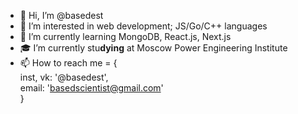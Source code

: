 - 👋 Hi, I’m @basedest
- 👀 I’m interested in web development; JS/Go/C++ languages
- 🌱 I’m currently learning MongoDB, React.js, Next.js
- 🎓 I’m currently stu**dying** at Moscow Power Engineering Institute
- 📫 How to reach me = {    
  inst, vk: '@basedest',    
  email: 'basedscientist@gmail.com'    
}
<!---
idk im based af follow me
--->
